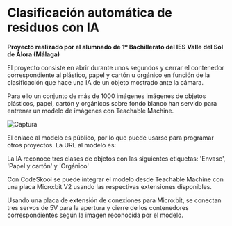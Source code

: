 # Clasificación automática de residuos con IA
**Proyecto realizado por el alumnado de 1º Bachillerato del IES Valle del Sol de Álora (Málaga)**

El proyecto consiste en abrir durante unos segundos y cerrar el contenedor correspondiente al plástico, papel y cartón u orgánico en función de la clasificación que hace una IA de un objeto mostrado ante la cámara.

Para ello un conjunto de más de 1000 imágenes imágenes de objetos plásticos, papel, cartón y orgánicos sobre fondo blanco han servido para entrenar un modelo de imágenes con Teachable Machine.

![Captura](https://github.com/TecnoProfesor/Residuos/assets/65020790/72bbe42e-4c24-4b5b-aabd-d223456ea2f5)

El enlace al modelo es público, por lo que puede usarse para programar otros proyectos. La URL al modelo es: 

La IA reconoce tres clases de objetos con las siguientes etiquetas: 'Envase', 'Papel  y cartón' y 'Orgánico'

Con CodeSkool se puede integrar el modelo desde Teachable Machine con una placa Micro:bit V2 usando las respectivas extensiones disponibles.

Usando una placa de extensión de conexiones para Micro:bit, se conectan tres servos de 5V para la apertura y cierre de los contenedores correspondientes según la imagen reconocida por el modelo.
